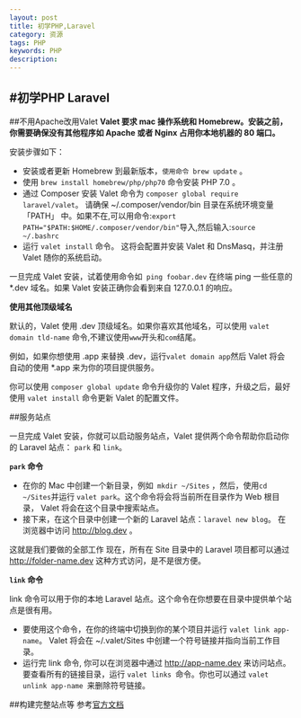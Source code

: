 ```yaml
---
layout: post
title: 初学PHP,Laravel
category: 资源
tags: PHP
keywords: PHP
description: 
---
```


#初学PHP Laravel
---

##不用Apache改用Valet
**Valet 要求 mac 操作系统和 Homebrew。安装之前，你需要确保没有其他程序如 Apache 或者 Nginx 占用你本地机器的 80 端口。**

 安装步骤如下：

 - 安装或者更新 Homebrew 到最新版本，```使用命令 brew update``` 。
 - 使用 ```brew install homebrew/php/php70``` 命令安装 PHP 7.0 。
 - 通过 Composer 安装 Valet 命令为 ```composer global require laravel/valet```。 请确保 ~/.composer/vendor/bin 目录在系统环境变量 「PATH」 中。如果不在,可以用命令:```export PATH="$PATH:$HOME/.composer/vendor/bin"```导入,然后输入:```source ~/.bashrc```
 - 运行 ```valet install``` 命令。 这将会配置并安装 Valet 和 DnsMasq，并注册 Valet 随你的系统启动。

一旦完成 Valet 安装，试着使用命令如``` ping foobar.dev``` 在终端 ping 一些任意的*.dev 域名。如果 Valet 安装正确你会看到来自 127.0.0.1 的响应。

**使用其他顶级域名**

默认的，Valet 使用 .dev 顶级域名。如果你喜欢其他域名，可以使用 ```valet domain tld-name``` 命令,不建议使用```www```开头和```com```结尾。

例如，如果你想使用 .app 来替换 .dev，运行``` valet domain app ```然后 Valet 将会自动的使用 *.app 来为你的项目提供服务。

你可以使用 ```composer global update``` 命令升级你的 Valet 程序，升级之后，最好使用 ```valet install``` 命令更新 Valet 的配置文件。

##服务站点

一旦完成 Valet 安装，你就可以启动服务站点，Valet 提供两个命令帮助你启动你的 Laravel 站点： ```park``` 和 ```link```。

**```park``` 命令**

- 在你的 Mac 中创建一个新目录，例如``` mkdir ~/Sites``` ，然后，使用``` cd ~/Sites ```并运行 ```valet park```。这个命令将会将当前所在目录作为 Web 根目录， Valet 将会在这个目录中搜索站点。
- 接下来，在这个目录中创建一个新的 Laravel 站点：```laravel new blog```。
在浏览器中访问 http://blog.dev 。

这就是我们要做的全部工作 现在，所有在 Site 目录中的 Laravel 项目都可以通过 http://folder-name.dev 这种方式访问，是不是很方便。

**```link``` 命令**

link 命令可以用于你的本地 Laravel 站点。这个命令在你想要在目录中提供单个站点是很有用。

- 要使用这个命令，在你的终端中切换到你的某个项目并运行 ```valet link app-name```。 Valet 将会在 ~/.valet/Sites 中创建一个符号链接并指向当前工作目录。
- 运行完 link 命令, 你可以在浏览器中通过 http://app-name.dev 来访问站点。
要查看所有的链接目录，运行 ```valet links ```命令。你也可以通过 ```valet unlink app-name ```来删除符号链接。

##构建完整站点等
 参考[官方文档](https://laravel-china.org/docs/5.3/valet#serving-sites)

 

